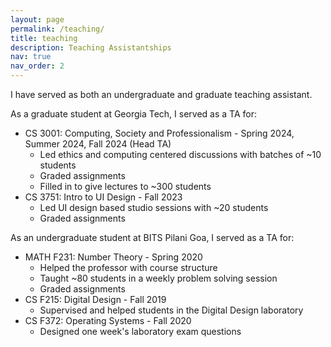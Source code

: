 ```yaml
---
layout: page
permalink: /teaching/
title: teaching
description: Teaching Assistantships
nav: true
nav_order: 2
---
```


I have served as both an undergraduate and graduate teaching assistant.

As a graduate student at Georgia Tech, I served as a TA for:

- CS 3001: Computing, Society and Professionalism - Spring 2024, Summer 2024, Fall 2024 (Head TA)
    - Led ethics and computing centered discussions with batches of ~10 students
    - Graded assignments
    - Filled in to give lectures to ~300 students
- CS 3751: Intro to UI Design - Fall 2023
    - Led UI design based studio sessions with ~20 students
    - Graded assignments

As an undergraduate student at BITS Pilani Goa, I served as a TA for:

- MATH F231: Number Theory - Spring 2020
    - Helped the professor with course structure
    - Taught ~80 students in a weekly problem solving session 
    - Graded assignments
- CS F215: Digital Design - Fall 2019
    - Supervised and helped students in the Digital Design laboratory
- CS F372: Operating Systems - Fall 2020
    - Designed one week's laboratory exam questions
